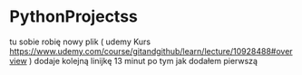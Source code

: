 # PythonProjectss

tu sobie robię nowy plik ( udemy Kurs https://www.udemy.com/course/gitandgithub/learn/lecture/10928488#overview )
dodaje kolejną linijkę 13 minut po tym jak dodałem pierwszą
